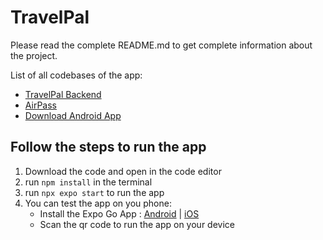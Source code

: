 # TravelPal 

Please read the complete README.md to get complete information about the project.

List of all codebases of the app:
- [TravelPal Backend]()
- [AirPass]()
- [Download Android App]()

## Follow the steps to run the app

1. Download the code and open in the code editor
2. run `npm install` in the terminal
3. run `npx expo start` to run the app
4. You can test the app on you phone:
   - Install the Expo Go App : [Android](https://play.google.com/store/apps/details?id=host.exp.exponent&referrer=www) | [iOS](https://itunes.apple.com/app/apple-store/id982107779)
   - Scan the qr code to run the app on your device
